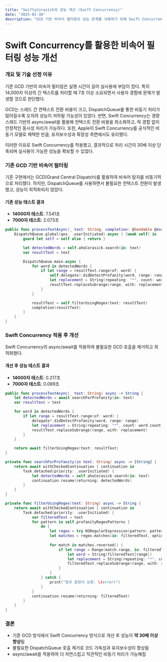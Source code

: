 ```yaml
---
title: "SwiftyCorasick의 성능 개선 (Swift Concurrency)"
date: "2025-01-30"
description: "GCD 기반 비속어 필터링의 성능 한계를 극복하기 위해 Swift Concurrency를 적용해 성능을 극대화한 사례를 정리했습니다."
---
```


# Swift Concurrency를 활용한 비속어 필터링 성능 개선

### 개요 및 기술 선정 이유

기존 GCD 기반의 비속어 필터링은 실행 시간이 길어 실사용에 부담이 컸다. 특히 14,000자 이상의 긴 텍스트를 처리할 때 7초 이상 소요되면서 사용자 경험에 문제가 발생할 것으로 판단했다.

GCD는 스레드 간 컨텍스트 전환 비용이 크고, DispatchQueue를 통한 비동기 처리가 많아질수록 오히려 성능이 저하될 가능성이 있었다. 반면, Swift Concurrency는 경량 스레드 기반의 async/await을 활용해 컨텍스트 전환 비용을 최소화하고, 락 경합 없이 안정적인 동시성 처리가 가능하다. 또한, Apple이 Swift Concurrency를 공식적인 비동기 모델로 채택한 만큼, 유지보수성과 확장성 측면에서도 유리했다.

이러한 이유로 Swift Concurrency를 적용했고, 결과적으로 처리 시간이 30배 이상 단축되며 실사용이 가능한 성능을 확보할 수 있었다.

### 기존 GCD 기반 비속어 필터링

기존 구현에서는 GCD(Grand Central Dispatch)를 활용하여 비속어 탐지를 비동기적으로 처리했다. 하지만, DispatchQueue를 사용하면서 불필요한 컨텍스트 전환이 발생했고, 성능이 최적화되지 않았다.

#### 기존 성능 테스트 결과
- **14000자 테스트**: 7.541초
- **7000자 테스트**: 2.073초

```swift
public func processTextAsync(_ text: String, completion: @Sendable @escaping (String) -> Void) {
    DispatchQueue.global(qos: .userInitiated).async { [weak self] in
        guard let self = self else { return }

        let detectedWords = self.ahoCorasick.search(in: text)
        var resultText = text

        DispatchQueue.main.async {
            for word in detectedWords {
                if let range = resultText.range(of: word) {
                    self.delegate?.didDetectProfanity(word, range: range)
                    let replacement = String(repeating: "*", count: word.count)
                    resultText.replaceSubrange(range, with: replacement)
                }
            }

            resultText = self.filterUsingRegex(text: resultText)
            completion(resultText)
        }
    }
}
```

### Swift Concurrency 적용 후 개선

Swift Concurrency의 async/await를 적용하여 불필요한 GCD 호출을 제거하고 최적화했다. 

#### 개선 후 성능 테스트 결과
- **14000자 테스트**: 0.217초
- **7000자 테스트**: 0.089초

```swift
public func processTextAsync(_ text: String) async -> String {
    let detectedWords = await searchForProfanity(in: text)
    var resultText = text

    for word in detectedWords {
        if let range = resultText.range(of: word) {
            delegate?.didDetectProfanity(word, range: range)
            let replacement = String(repeating: "*", count: word.count)
            resultText.replaceSubrange(range, with: replacement)
        }
    }

    return await filterUsingRegex(text: resultText)
}

private func searchForProfanity(in text: String) async -> [String] {
    return await withCheckedContinuation { continuation in
        Task.detached(priority: .userInitiated) {
            let detectedWords = self.ahoCorasick.search(in: text)
            continuation.resume(returning: detectedWords)
        }
    }
}

private func filterUsingRegex(text: String) async -> String {
    return await withCheckedContinuation { continuation in
        Task.detached(priority: .userInitiated) {
            var filteredText = text
            for pattern in self.profanityRegexPatterns {
                do {
                    let regex = try NSRegularExpression(pattern: pattern, options: .caseInsensitive)
                    let matches = regex.matches(in: filteredText, options: [], range: NSRange(location: 0, length: filteredText.utf16.count))
                    
                    for match in matches.reversed() {
                        if let range = Range(match.range, in: filteredText) {
                            let word = String(filteredText[range])
                            let replacement = String(repeating: "*", count: word.count)
                            filteredText.replaceSubrange(range, with: replacement)
                        }
                    }
                } catch {
                    print("정규 표현식 오류: \(error)")
                }
            }
            continuation.resume(returning: filteredText)
        }
    }
}
```

### 결론
- 기존 GCD 방식에서 Swift Concurrency 방식으로 개선 후 성능이 **약 30배 이상 향상**됨
- 불필요한 DispatchQueue 호출 제거로 코드 가독성과 유지보수성이 향상됨
- async/await을 적용하여 더 자연스럽고 직관적인 비동기 처리가 가능해짐

